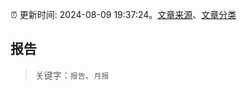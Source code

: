 :alarm_clock: 更新时间: 2024-08-09 19:37:24。[文章来源](/README.md)、[文章分类](/TAGS.md)

## 报告


> 关键字：`报告`、`月报`



